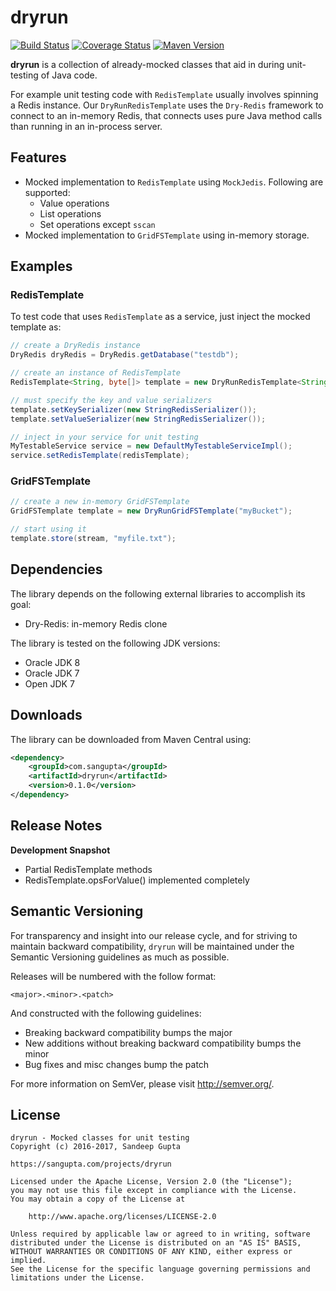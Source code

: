 # dryrun

[![Build Status](https://travis-ci.org/sangupta/dryrun.svg?branch=master)](https://travis-ci.org/sangupta/dryrun)
[![Coverage Status](https://coveralls.io/repos/github/sangupta/dryrun/badge.svg?branch=master)](https://coveralls.io/github/sangupta/dryrun?branch=master)
[![Maven Version](https://maven-badges.herokuapp.com/maven-central/com.sangupta/dryrun/badge.svg)](https://maven-badges.herokuapp.com/maven-central/com.sangupta/dryrun)

**dryrun** is a collection of already-mocked classes that aid in during unit-testing of Java code. 

For example unit testing code with `RedisTemplate` usually involves spinning a Redis instance. 
Our `DryRunRedisTemplate` uses the `Dry-Redis` framework to connect to an in-memory Redis, that 
connects uses pure Java method calls than running in an in-process server.

## Features

* Mocked implementation to `RedisTemplate` using `MockJedis`. Following are supported:
  * Value operations
  * List operations
  * Set operations except `sscan`
* Mocked implementation to `GridFSTemplate` using in-memory storage.

## Examples

### RedisTemplate

To test code that uses `RedisTemplate` as a service, just inject the mocked template as:

```java
// create a DryRedis instance
DryRedis dryRedis = DryRedis.getDatabase("testdb");

// create an instance of RedisTemplate
RedisTemplate<String, byte[]> template = new DryRunRedisTemplate<String, byte[]>(dryRedis);

// must specify the key and value serializers
template.setKeySerializer(new StringRedisSerializer());
template.setValueSerializer(new StringRedisSerializer());

// inject in your service for unit testing
MyTestableService service = new DefaultMyTestableServiceImpl();
service.setRedisTemplate(redisTemplate);
```

### GridFSTemplate

```java
// create a new in-memory GridFSTemplate
GridFSTemplate template = new DryRunGridFSTemplate("myBucket");

// start using it
template.store(stream, "myfile.txt"); 
```

## Dependencies

The library depends on the following external libraries to accomplish its goal:

* Dry-Redis: in-memory Redis clone

The library is tested on the following JDK versions:

* Oracle JDK 8
* Oracle JDK 7
* Open JDK 7

## Downloads

The library can be downloaded from Maven Central using:

```xml
<dependency>
    <groupId>com.sangupta</groupId>
    <artifactId>dryrun</artifactId>
    <version>0.1.0</version>
</dependency>
```

## Release Notes

**Development Snapshot**

* Partial RedisTemplate methods
* RedisTemplate.opsForValue() implemented completely

## Semantic Versioning

For transparency and insight into our release cycle, and for striving to maintain backward compatibility, 
`dryrun` will be maintained under the Semantic Versioning guidelines as much as possible.

Releases will be numbered with the follow format:

`<major>.<minor>.<patch>`

And constructed with the following guidelines:

* Breaking backward compatibility bumps the major
* New additions without breaking backward compatibility bumps the minor
* Bug fixes and misc changes bump the patch

For more information on SemVer, please visit http://semver.org/.

## License
	
```
dryrun - Mocked classes for unit testing
Copyright (c) 2016-2017, Sandeep Gupta

https://sangupta.com/projects/dryrun

Licensed under the Apache License, Version 2.0 (the "License");
you may not use this file except in compliance with the License.
You may obtain a copy of the License at

	http://www.apache.org/licenses/LICENSE-2.0

Unless required by applicable law or agreed to in writing, software
distributed under the License is distributed on an "AS IS" BASIS,
WITHOUT WARRANTIES OR CONDITIONS OF ANY KIND, either express or implied.
See the License for the specific language governing permissions and
limitations under the License.
```
